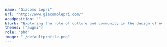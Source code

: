 ```yaml
---
name: "Giacomo Lepri"
url: "http://www.giacomolepri.com/"
acadposition: ""
blurb: "Exploring the role of culture and community in the design of new musical instruments"
themes: ["augmi"]
role: "phd"
image: "./defaultprofile.png"
---
```


